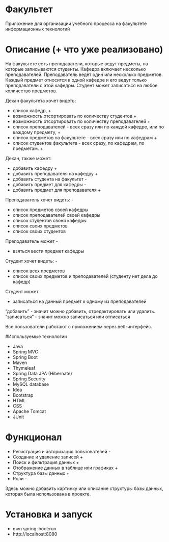 # Факультет
Приложение для организации учебного процесса на факультете информационных технологий

# Описание (+ что уже реализовано)
На факультете есть преподаватели, которые ведут предметы, на которые записываются студенты. Кафедра включает несколько преподавателей. Преподаватель ведёт один или несколько предметов. Каждый предмет относится к одной кафедре и его ведут только преподаватели с этой кафедры. Студент может записаться на любое количество предметов.

Декан факультета хочет видеть:
* список кафедр,  +
* возможность отсортировать по количеству студентов  +
* возможность отсортировать по количеству преподавателей +
* список преподавателей - всех сразу или по каждой кафедре, или по каждому предмету, +
* список предметов на факультете - всех сразу или по кафедрам +
* список студентов факультета - всех сразу, по кафедрам, по предметам. +

Декан, также может:
* добавить кафедру +
* добавить преподавателя на кафедру +
* добавить студента на факультет -
* добавить предмет для кафедры -
* добавить предмет для преподавателя +

Преподаватель хочет видеть: -
* список предметов своей кафедры
* список преподавателей своей кафедры
* список студентов своей кафедры
* список своих предметов
* список своих студентов

Преподаватель может -
* взяться вести предмет кафедры

Студент хочет видеть: -
* список всех предметов
* список своих предметов и преподавателей
(студенту нет дела до кафедр)

Студент может
* записаться на данный предмет к одному из преподавателей

“добавить” - значит можно добавить, отредактировать или удалить.
“записаться” - значит можно записаться или отписаться

Все пользователи работают с приложением через веб-интерфейс.

#Используемые технологии

* Java
* Spring MVC
* Spring Boot
* Maven
* Thymeleaf
* Spring Data JPA (Hibernate)
* Spring Security
* MySQL database
* Idea
* Bootstrap
* HTML
* CSS
* Apache Tomcat
* JUnit

# Функционал

* Регистрация и авторизация пользователей -
* Создание и удаление записей +
* Поиск и фильтрация данных +
* Отображение данных в таблице или графиках +
* Структура базы данных +
* Роли -

Здесь можно добавить картинку или описание структуры базы данных, которая была использована в проекте.

# Установка и запуск
* mvn spring-boot:run
* http://localhost:8080

